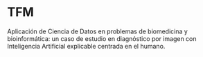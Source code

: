 # TFM
Aplicación de Ciencia de Datos en problemas de biomedicina y bioinformática: un caso de estudio en diagnóstico por imagen con Inteligencia Artificial explicable centrada en el humano.
